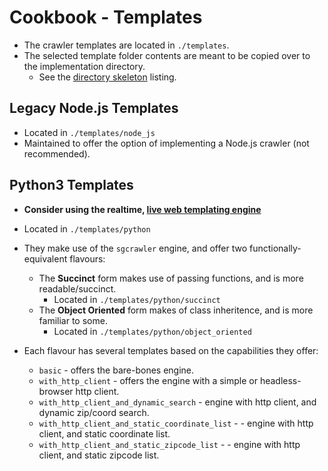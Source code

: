 # Cookbook - Templates
* The crawler templates are located in `./templates`.
* The selected template folder contents are meant to be copied over to the implementation directory.
    * See the [directory skeleton](dir_skeleton.md) listing.

## Legacy Node.js Templates
* Located in `./templates/node_js`
* Maintained to offer the option of implementing a Node.js crawler (not recommended).

## Python3 Templates

* __Consider using the realtime, [live web templating engine](./crawly_web.md)__

* Located in `./templates/python`
* They make use of the `sgcrawler` engine, and offer two functionally-equivalent flavours:
    * The __Succinct__ form makes use of passing functions, and is more readable/succinct.
        * Located in `./templates/python/succinct`
    * The __Object Oriented__ form makes of class inheritence, and is more familiar to some.
        * Located in `./templates/python/object_oriented`
* Each flavour has several templates based on the capabilities they offer:
    * `basic` - offers the bare-bones engine.
    * `with_http_client` - offers the engine with a simple or headless-browser http client.
    * `with_http_client_and_dynamic_search` - engine with http client, and dynamic zip/coord search.
    * `with_http_client_and_static_coordinate_list` - - engine with http client, and static coordinate list.
    * `with_http_client_and_static_zipcode_list` - - engine with http client, and static zipcode list.